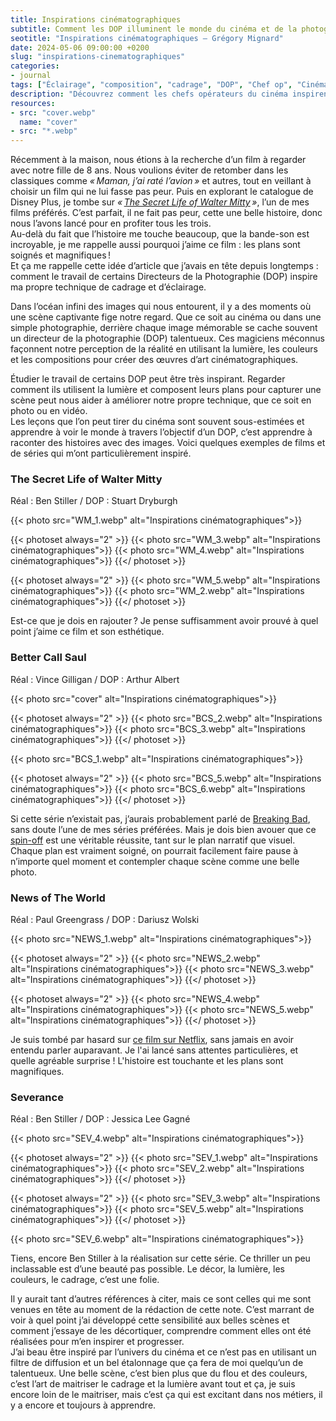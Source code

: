```yaml
---
title: Inspirations cinématographiques
subtitle: Comment les DOP illuminent le monde du cinéma et de la photographie
seotitle: "Inspirations cinématographiques — Grégory Mignard"
date: 2024-05-06 09:00:00 +0200
slug: "inspirations-cinematographiques"
categories:
- journal
tags: ["Éclairage", "composition", "cadrage", "DOP", "Chef op", "Cinématographie", "inspiration"]
description: "Découvrez comment les chefs opérateurs du cinéma inspirent ma technique de cadrage et d'éclairage, enrichissant mon approche en photographie et vidéo grâce à des leçons visuelles captivantes."
resources:
- src: "cover.webp"
  name: "cover"
- src: "*.webp"
---
```


Récemment à la maison, nous étions à la recherche d’un film à regarder avec notre fille de 8 ans. Nous voulions éviter de retomber dans les classiques comme *« Maman, j’ai raté l’avion »* et autres, tout en veillant à choisir un film qui ne lui fasse pas peur. Puis en explorant le catalogue de Disney Plus, je tombe sur *« [The Secret Life of Walter Mitty](https://www.disneyplus.com/fr-fr/movies/la-vie-revee-de-walter-mitty/tRd5mrhZbYqu) »*, l’un de mes films préférés. C’est parfait, il ne fait pas peur, cette une belle histoire, donc nous l’avons lancé pour en profiter tous les trois.   
Au-delà du fait que l’histoire me touche beaucoup, que la bande-son est incroyable, je me rappelle aussi pourquoi j’aime ce film : les plans sont soignés et magnifiques !  
Et ça me rappelle cette idée d’article que j’avais en tête depuis longtemps : comment le travail de certains Directeurs de la Photographie (DOP) inspire ma propre technique de cadrage et d’éclairage.

Dans l’océan infini des images qui nous entourent, il y a des moments où une scène captivante fige notre regard. Que ce soit au cinéma ou dans une simple photographie, derrière chaque image mémorable se cache souvent un directeur de la photographie (DOP) talentueux. Ces magiciens méconnus façonnent notre perception de la réalité en utilisant la lumière, les couleurs et les compositions pour créer des œuvres d’art cinématographiques.

Étudier le travail de certains DOP peut être très inspirant. Regarder comment ils utilisent la lumière et composent leurs plans pour capturer une scène peut nous aider à améliorer notre propre technique, que ce soit en photo ou en vidéo.  
Les leçons que l’on peut tirer du cinéma sont souvent sous-estimées et apprendre à voir le monde à travers l’objectif d’un DOP, c’est apprendre à raconter des histoires avec des images. Voici quelques exemples de films et de séries qui m’ont particulièrement inspiré.

### The Secret Life of Walter Mitty

Réal : Ben Stiller / DOP : Stuart Dryburgh

{{< photo src="WM_1.webp" alt="Inspirations cinématographiques">}}

{{< photoset always="2" >}}
{{< photo src="WM_3.webp" alt="Inspirations cinématographiques">}}
{{< photo src="WM_4.webp" alt="Inspirations cinématographiques">}}
{{</ photoset >}}

{{< photoset always="2" >}}
{{< photo src="WM_5.webp" alt="Inspirations cinématographiques">}}
{{< photo src="WM_2.webp" alt="Inspirations cinématographiques">}}
{{</ photoset >}}

Est-ce que je dois en rajouter ? Je pense suffisamment avoir prouvé à quel point j’aime ce film et son esthétique.

### Better Call Saul

Réal : Vince Gilligan / DOP : Arthur Albert

{{< photo src="cover" alt="Inspirations cinématographiques">}}

{{< photoset always="2" >}}
{{< photo src="BCS_2.webp" alt="Inspirations cinématographiques">}}
{{< photo src="BCS_3.webp" alt="Inspirations cinématographiques">}}
{{</ photoset >}}

{{< photo src="BCS_1.webp" alt="Inspirations cinématographiques">}}

{{< photoset always="2" >}}
{{< photo src="BCS_5.webp" alt="Inspirations cinématographiques">}}
{{< photo src="BCS_6.webp" alt="Inspirations cinématographiques">}}
{{</ photoset >}}

Si cette série n’existait pas, j’aurais probablement parlé de [Breaking Bad](https://www.netflix.com/title/70143836), sans doute l’une de mes séries préférées. Mais je dois bien avouer que ce [spin-off](https://www.netflix.com/title/80021955) est une véritable réussite, tant sur le plan narratif que visuel. Chaque plan est vraiment soigné, on pourrait facilement faire pause à n’importe quel moment et contempler chaque scène comme une belle photo.


### News of The World

Réal : Paul Greengrass / DOP : Dariusz Wolski

{{< photo src="NEWS_1.webp" alt="Inspirations cinématographiques">}}

{{< photoset always="2" >}}
{{< photo src="NEWS_2.webp" alt="Inspirations cinématographiques">}}
{{< photo src="NEWS_3.webp" alt="Inspirations cinématographiques">}}
{{</ photoset >}}

{{< photoset always="2" >}}
{{< photo src="NEWS_4.webp" alt="Inspirations cinématographiques">}}
{{< photo src="NEWS_5.webp" alt="Inspirations cinématographiques">}}
{{</ photoset >}}


Je suis tombé par hasard sur [ce film sur Netflix](https://www.netflix.com/title/81210670), sans jamais en avoir entendu parler auparavant. Je l'ai lancé sans attentes particulières, et quelle agréable surprise ! L'histoire est touchante et les plans sont magnifiques.

### Severance

Réal : Ben Stiller / DOP : Jessica Lee Gagné

{{< photo src="SEV_4.webp" alt="Inspirations cinématographiques">}}

{{< photoset always="2" >}}
{{< photo src="SEV_1.webp" alt="Inspirations cinématographiques">}}
{{< photo src="SEV_2.webp" alt="Inspirations cinématographiques">}}
{{</ photoset >}}

{{< photoset always="2" >}}
{{< photo src="SEV_3.webp" alt="Inspirations cinématographiques">}}
{{< photo src="SEV_5.webp" alt="Inspirations cinématographiques">}}
{{</ photoset >}}

{{< photo src="SEV_6.webp" alt="Inspirations cinématographiques">}}

Tiens, encore Ben Stiller à la réalisation sur cette série. Ce thriller un peu inclassable est d’une beauté pas possible. Le décor, la lumière, les couleurs, le cadrage, c’est une folie.

Il y aurait tant d’autres références à citer, mais ce sont celles qui me sont venues en tête au moment de la rédaction de cette note. C’est marrant de voir à quel point j’ai développé cette sensibilité aux belles scènes et comment j’essaye de les décortiquer, comprendre comment elles ont été réalisées pour m’en inspirer et progresser.  
J’ai beau être inspiré par l’univers du cinéma et ce n’est pas en utilisant un filtre de diffusion et un bel étalonnage que ça fera de moi quelqu’un de talentueux. Une belle scène, c’est bien plus que du flou et des couleurs, c’est l’art de maitriser le cadrage et la lumière avant tout et ça, je suis encore loin de le maitriser, mais c’est ça qui est excitant dans nos métiers, il y a encore et toujours à apprendre.